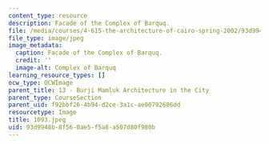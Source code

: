 ```yaml
---
content_type: resource
description: Facade of the Complex of Barquq.
file: /media/courses/4-615-the-architecture-of-cairo-spring-2002/93d9948b8f560ae5f5a8a507d80f980b_1093.jpeg
file_type: image/jpeg
image_metadata:
  caption: Facade of the Complex of Barquq.
  credit: ''
  image-alt: Complex of Barquq
learning_resource_types: []
ocw_type: OCWImage
parent_title: 13 - Burji Mamluk Architecture in the City
parent_type: CourseSection
parent_uid: f92bbf26-4b94-d2ce-3a1c-ae00792606dd
resourcetype: Image
title: 1093.jpeg
uid: 93d9948b-8f56-0ae5-f5a8-a507d80f980b
---
```

